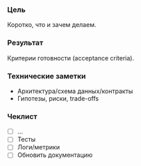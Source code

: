### Цель
Коротко, что и зачем делаем.

### Результат
Критерии готовности (acceptance criteria).

### Технические заметки
- Архитектура/схема данных/контракты
- Гипотезы, риски, trade-offs

### Чеклист
- [ ] ...
- [ ] Тесты
- [ ] Логи/метрики
- [ ] Обновить документацию
